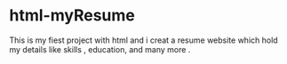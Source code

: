 # html-myResume
This is my fiest project with html and i creat a resume website which hold my details like skills , education, and many more .
